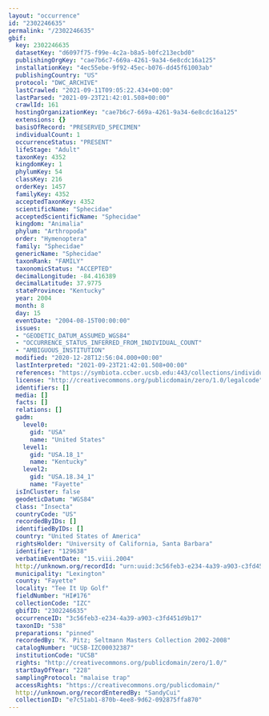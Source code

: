 ```yaml
---
layout: "occurrence"
id: "2302246635"
permalink: "/2302246635"
gbif:
  key: 2302246635
  datasetKey: "d6097f75-f99e-4c2a-b8a5-b0fc213ecbd0"
  publishingOrgKey: "cae7b6c7-669a-4261-9a34-6e8cdc16a125"
  installationKey: "4ec55ebe-9f92-45ec-b076-dd45f61003ab"
  publishingCountry: "US"
  protocol: "DWC_ARCHIVE"
  lastCrawled: "2021-09-11T09:05:22.434+00:00"
  lastParsed: "2021-09-23T21:42:01.508+00:00"
  crawlId: 161
  hostingOrganizationKey: "cae7b6c7-669a-4261-9a34-6e8cdc16a125"
  extensions: {}
  basisOfRecord: "PRESERVED_SPECIMEN"
  individualCount: 1
  occurrenceStatus: "PRESENT"
  lifeStage: "Adult"
  taxonKey: 4352
  kingdomKey: 1
  phylumKey: 54
  classKey: 216
  orderKey: 1457
  familyKey: 4352
  acceptedTaxonKey: 4352
  scientificName: "Sphecidae"
  acceptedScientificName: "Sphecidae"
  kingdom: "Animalia"
  phylum: "Arthropoda"
  order: "Hymenoptera"
  family: "Sphecidae"
  genericName: "Sphecidae"
  taxonRank: "FAMILY"
  taxonomicStatus: "ACCEPTED"
  decimalLongitude: -84.416389
  decimalLatitude: 37.9775
  stateProvince: "Kentucky"
  year: 2004
  month: 8
  day: 15
  eventDate: "2004-08-15T00:00:00"
  issues:
  - "GEODETIC_DATUM_ASSUMED_WGS84"
  - "OCCURRENCE_STATUS_INFERRED_FROM_INDIVIDUAL_COUNT"
  - "AMBIGUOUS_INSTITUTION"
  modified: "2020-12-28T12:56:04.000+00:00"
  lastInterpreted: "2021-09-23T21:42:01.508+00:00"
  references: "https://symbiota.ccber.ucsb.edu:443/collections/individual/index.php?occid=129638"
  license: "http://creativecommons.org/publicdomain/zero/1.0/legalcode"
  identifiers: []
  media: []
  facts: []
  relations: []
  gadm:
    level0:
      gid: "USA"
      name: "United States"
    level1:
      gid: "USA.18_1"
      name: "Kentucky"
    level2:
      gid: "USA.18.34_1"
      name: "Fayette"
  isInCluster: false
  geodeticDatum: "WGS84"
  class: "Insecta"
  countryCode: "US"
  recordedByIDs: []
  identifiedByIDs: []
  country: "United States of America"
  rightsHolder: "University of California, Santa Barbara"
  identifier: "129638"
  verbatimEventDate: "15.viii.2004"
  http://unknown.org/recordId: "urn:uuid:3c56feb3-e234-4a39-a903-c3fd451d9b17"
  municipality: "Lexington"
  county: "Fayette"
  locality: "Tee It Up Golf"
  fieldNumber: "HI#176"
  collectionCode: "IZC"
  gbifID: "2302246635"
  occurrenceID: "3c56feb3-e234-4a39-a903-c3fd451d9b17"
  taxonID: "538"
  preparations: "pinned"
  recordedBy: "K. Pitz; Seltmann Masters Collection 2002-2008"
  catalogNumber: "UCSB-IZC00032387"
  institutionCode: "UCSB"
  rights: "http://creativecommons.org/publicdomain/zero/1.0/"
  startDayOfYear: "228"
  samplingProtocol: "malaise trap"
  accessRights: "https://creativecommons.org/publicdomain/"
  http://unknown.org/recordEnteredBy: "SandyCui"
  collectionID: "e7c51ab1-870b-4ee8-9d62-092875ffa870"
---
```

